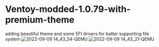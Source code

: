 # Ventoy-modded-1.0.79-with-premium-theme
adding beautiful theme and some EFI drivers for batter supporting file system
![2022-09-09 14_43_54-QEMU](https://user-images.githubusercontent.com/78605386/189493654-4dda809d-9626-42da-8181-cd51b71d1fd6.png)
![2022-09-09 14_43_21-QEMU](https://user-images.githubusercontent.com/78605386/189493674-e8849218-82b3-43a2-9756-03a4b537e367.png)
